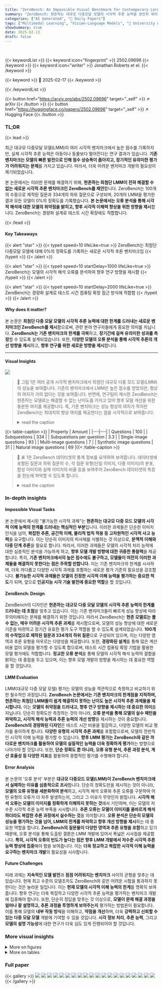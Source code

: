 ```yaml
---
title: "ZeroBench: An Impossible Visual Benchmark for Contemporary Large Multimodal Models"
summary: "ZeroBench: 현존하는 대규모 다중모달 모델의 시각적 추론 능력을 완전히 뛰어넘는 새로운 벤치마크"
categories: ["AI Generated", "🤗 Daily Papers"]
tags: ["Multimodal Learning", "Vision-Language Models", "🏢 University of Cambridge",]
showSummary: true
date: 2025-02-13
draft: false
---
```


<br>

{{< keywordList >}}
{{< keyword icon="fingerprint" >}} 2502.09696 {{< /keyword >}}
{{< keyword icon="writer" >}} Jonathan Roberts et el. {{< /keyword >}}
 
{{< keyword >}} 🤗 2025-02-17 {{< /keyword >}}
 
{{< /keywordList >}}

{{< button href="https://arxiv.org/abs/2502.09696" target="_self" >}}
↗ arXiv
{{< /button >}}
{{< button href="https://huggingface.co/papers/2502.09696" target="_self" >}}
↗ Hugging Face
{{< /button >}}




### TL;DR


{{< lead >}}

최근 대규모 다중모달 모델(LMM)이 여러 시각적 벤치마크에서 높은 점수를 기록하지만, 실제 시각적 추론 능력은 아동이나 동물보다 떨어진다는 연구 결과가 있습니다.  **기존 벤치마크는 모델의 빠른 발전으로 인해 점수 상승폭이 좁아지고, 장기적인 유의미한 평가가 어려워지는 문제**를 가지고 있습니다. 따라서, 더욱 어려운 벤치마크 개발의 필요성이 제기되었습니다. 

본 논문에서는 이러한 문제를 해결하기 위해, **현존하는 최첨단 LMM이 전혀 해결할 수 없는 새로운 시각적 추론 벤치마크인 ZeroBench를 제안**합니다.  ZeroBench는 100개의 수동으로 제작된 질문과 334개의 하위 질문으로 구성되며, 20개의 LMM을 평가한 결과 모든 모델이 0%의 정확도를 기록했습니다. **본 논문에서는 오류 분석을 통해 시각적 해석에 대한 모델의 취약점을 밝히고, 향후 시각적 이해력 향상을 위한 방향을 제시**합니다.  ZeroBench는 경량화 설계로 테스트 시간 확장에도 적합합니다.

{{< /lead >}}


#### Key Takeaways

{{< alert "star" >}}
{{< typeit speed=10 lifeLike=true >}} ZeroBench는 최첨단 다중모달 모델에 대해 0%의 정확도를 기록하는 새로운 시각적 추론 벤치마크임 {{< /typeit >}}
{{< /alert >}}

{{< alert "star" >}}
{{< typeit speed=10 startDelay=1000 lifeLike=true >}} ZeroBench는 모델의 시각적 해석 오류를 분석하여 향후 연구 방향을 제시함 {{< /typeit >}}
{{< /alert >}}

{{< alert "star" >}}
{{< typeit speed=10 startDelay=2000 lifeLike=true >}} ZeroBench는 경량화 설계로 테스트 시간 컴퓨팅 확장 접근 방식에 적합함 {{< /typeit >}}
{{< /alert >}}

#### Why does it matter?
본 논문은 **최첨단 다중 모달 모델의 시각적 추론 능력에 대한 한계를 드러내는 새로운 벤치마크인 ZeroBench를 제시**함으로써, 관련 분야 연구자들에게 중요한 의미를 지닙니다. **ZeroBench는 기존 벤치마크의 한계를 극복**하고, **장기간에 걸쳐 유의미한 성과를 측정**할 수 있도록 설계되었습니다. 또한, **다양한 모델의 오류 분석을 통해 시각적 추론의 개선 방향을 제시**하고, **향후 연구를 위한 새로운 방향을 제시**합니다.

------
#### Visual Insights



![](https://arxiv.org/html/2502.09696/x1.png)

> 🔼 그림 1은 여러 공개 시각적 벤치마크에서 최첨단 대규모 다중 모드 모델(LMM)의 성능을 보여줍니다.  기존의 벤치마크에서 LMM은 높은 점수를 얻었지만,  향상의 여지가 거의 없다는 것을 보여줍니다. 반면에, 연구팀이 제시한 ZeroBench는 현존하는 모델로는 해결할 수 없는 난이도를 가지고 있어 향후 모델 개선을 위한 충분한 여지를 제공합니다.  즉, 기존 벤치마크는 성능 향상의 여지가 적지만 ZeroBench는 최대치의 향상 여지를 제공한다는 점을 시각적으로 보여줍니다.
> <details>
> <summary>read the caption</summary>
> Figure 1: State of the art performance on public visual benchmarks. Frontier LMMs score highly on many popular benchmarks, leaving little headroom. By comparison, our ZeroBench proves impossible for current models, leaving maximum headroom.
> </details>





{{< table-caption >}}
| Property | Amount |
|---|---| 
| Questions | 100 |
| Subquestions | 334 |
| Subquestions per question | 3.3 |
| Single-image questions | 93 |
| Multi-image questions | 7 |
| Synthetic image questions | 31 |
| Natural image questions | 69 |{{< /table-caption >}}

> 🔼 표 1은 ZeroBench 데이터셋의 통계 정보를 요약하여 보여줍니다.  데이터셋에 포함된 질문과 하위 질문의 수, 각 질문 유형(단일 이미지, 다중 이미지)의 분포, 합성 이미지와 실제 이미지의 비율 등을 보여주어 ZeroBench 데이터셋의 특징을 한눈에 파악할 수 있도록 합니다.
> <details>
> <summary>read the caption</summary>
> Table 1: ZeroBench statistics.
> </details>





### In-depth insights


#### Impossible Visual Tasks
본 논문에서 제시된 "불가능한 시각적 과제"는 **현존하는 대규모 다중 모드 모델의 시각적 이해 능력의 한계를 드러내는 핵심적인 부분**입니다.  이러한 과제들은 단순한 이미지 인식을 넘어, **복잡한 추론, 공간적 이해, 물리적 법칙 적용 등 고차원적인 시각적 사고 능력**을 요구합니다.  이는 단순히 이미지의 피사체를 식별하는 것 이상으로, **문맥적 이해와 다중 단계 추론**을 필요로 합니다.  따라서, 이러한 과제들은 모델의 시각적 처리 능력에 대한 심층적인 분석을 가능하게 하고, **향후 모델 개발 방향에 대한 귀중한 통찰력**을 제공합니다.  특히, **기존 벤치마크에서의 높은 점수에도 불구하고, 모델들이 여전히 이러한 과제들을 해결하지 못한다는 점은 주목할 만합니다.** 이는 기존 벤치마크의 한계를 시사하며,  더욱 까다롭고 다양한 시각적 과제를 포함하는 새로운 평가 기준의 필요성을 강조합니다.  **불가능한 시각적 과제들은  모델의 진정한 시각적 이해 능력을 평가하는 중요한 척도**가 되며, 앞으로 **인공지능 시각 기술 발전에 중요한 역할**을 할 것입니다.

#### ZeroBench: Design
ZeroBench의 디자인은 **현존하는 대규모 다중 모달 모델의 시각적 추론 능력의 한계를 드러내는 데 초점**을 맞추고 있습니다.  이는 기존 벤치마크들이 빠르게 성능 향상에 따라 무의미해지는 문제를 해결하기 위한 것입니다.  따라서 ZeroBench는 **현존 모델로는 풀 수 없는, 매우 어려운 시각적 추론 과제**를 제시함으로써, 모델의 성능 향상에 대한 새로운 기준을 마련하고 장기간 유효한 평가 도구 역할을 할 수 있도록 설계되었습니다.  **100개의 수작업으로 제작된 질문과 334개의 하위 질문**으로 구성되어 있으며, 이는 다양한 영역과 추론 유형을 아우르는 다양성을 제공합니다. 또한, **경량화된 설계**를 통해 많은 계산 비용 없이 모델을 평가할 수 있도록 함으로써, 테스트 시간 컴퓨팅 확장 기법을 활용한 모델 평가에도 적합합니다.  **정교한 오류 분석**을 통해 모델의 시각적 해석 능력의 결함을 밝히는 데 중점을 두고 있으며, 이는 향후 모델 개발의 방향을 제시하는 데 중요한 역할을 할 것입니다.

#### LMM Evaluation
LMM(대규모 다중 모달 모델) 평가는 모델의 성능을 객관적으로 측정하고 비교하기 위한 필수적인 과정입니다.  **ZeroBench 논문에서는 기존 벤치마크의 한계점을 지적하며,  현존하는 최첨단 LMM들이 쉽게 해결하지 못하는 난이도 높은 시각적 추론 과제들을 제시합니다.**  이는 **모델의 취약점을 드러내고,  향후 연구 방향을 제시하는 데 중요한 의미**를 지닙니다.  단순히 정확도만 측정하는 것이 아니라, **오류 분석을 통해 모델의 실수 패턴을 파악하고, 시각적 해석 능력과 추론 능력의 개선 방향**을 제시하는 것이 중요합니다.  **ZeroBench의 경량화된 디자인**은 테스트 시간 비용을 절감하고,  다양한 모델의 비교 평가를 용이하게 합니다.  **다양한 유형의 시각적 추론 과제**를 포함함으로써, 모델의 전반적인 시각적 이해 능력을 평가할 수 있습니다.  **향후 LMM 평가는 ZeroBench와 같은 까다로운 벤치마크를 활용하여 모델의 실질적인 능력을 더욱 정확하게 평가**하는 방향으로 나아가야 할 것입니다.  또한,  **단순 정확도 뿐 아니라,  오류 유형 분석,  추론 과정 분석,  계산 효율성 등 다양한 지표**를 활용하여 종합적인 평가를 수행해야 합니다.

#### Error Analysis
본 논문의 '오류 분석' 부분은 **대규모 다중모드 모델(LMM)이 ZeroBench 벤치마크에서 실패하는 이유를 심층적으로 조사**합니다. 단순히 정확도만을 제시하는 것이 아니라, **모델의 오류 유형을 세분화하여 분석**하고, 시각적 해석 오류와 추론 오류를 구분하여 어떤 유형의 오류가 더 자주 발생하는지, 그리고 그 이유가 무엇인지 밝힙니다.  **시각적 해석 오류는 모델이 이미지를 정확하게 이해하지 못하는 것**에서 기인하며, 이는 모델의 저수준 시각적 추론 능력 부족을 시사합니다.  **추론 오류는 모델이 이미지를 올바르게 해석하더라도 복잡한 추론 과정에서 실수하는 것**을 의미합니다.  **오류 분석은 단순히 모델의 성능을 평가하는 것을 넘어, LMM의 한계를 파악하고 향후 개선 방향을 제시**하는 데 중요한 역할을 합니다.  **ZeroBench의 질문들이 다양한 영역과 추론 유형을 포함**하고 있기 때문에, 오류 분석을 통해 도출된 결론은 LMM 개발에 있어서 폭넓은 시사점을 제공합니다.  **특히, 시각적 오류의 빈도가 높다는 점은 향후 LMM 개발에서 저수준 시각적 추론 능력 향상에 집중**해야 함을 보여줍니다. 이는 **더욱 정교하고 복잡한 시각적 이해 능력을 요구하는 벤치마크 개발**의 필요성을 시사합니다.

#### Future Challenges
미래 과제는 **지속적인 모델 발전**과 **점점 어려워지는 벤치마크** 사이의 균형을 맞추는 데 있습니다.  현재 최고 수준의 모델조차도 ZeroBench와 같은 어려운 시험을 통과하지 못한다는 것은 놀라운 일입니다. 이는 **현재 모델의 시각적 이해 능력의 한계**를 명확히 보여줍니다.  향후 연구는 더욱 복잡하고 다양한 시각적 추론 능력을 평가하는 벤치마크 개발에 집중해야 합니다. 또한, 단순히 정답을 맞추는 것 이상으로, **모델이 문제 해결 과정을 얼마나 잘 설명하고, 추론 과정을 투명하게 보여주는지** 평가하는 방법론이 필요합니다. 이를 통해 모델의 **내부 작동 방식**을 이해하고,  **약점을 개선**하며, 더욱 **강력하고 신뢰할 수 있는 다중 모달 모델** 개발에 기여할 수 있을 것입니다.  **시각 정보 처리**, **추론 능력**, 그리고 **모델의 설명 가능성**에 대한 연구가 더욱 심도 있게 진행되어야 할 것입니다.


### More visual insights

<details>
<summary>More on figures
</summary>


![](https://arxiv.org/html/2502.09696/x2.png)

> 🔼 그림 2는 2024년 한 해 동안 주요 시각적 벤치마크에서 최첨단 거대 다중모달 모델(LMM)의 성능이 급격히 향상된 것을 보여줍니다. OpenCompass Contributors (2023)의 데이터를 바탕으로, 여러 벤치마크에서 SOTA(최첨단) 점수가 얼마나 빠르게 상승했는지, 그리고 벤치마크의 상한선(최대 가능 점수와 SOTA 점수의 차이)이 얼마나 줄어들었는지를 시각적으로 나타냅니다. 이는 벤치마크의 어려움과 유용성 사이의 관계를 보여주는 중요한 지표입니다. 벤치마크의 난이도가 낮아지면 모델 간의 성능 차이가 줄어들고, 오래 사용할 수 없게 되기 때문입니다.  ZeroBench는 이러한 문제를 해결하기 위해 제시된 새로운 벤치마크이며, 기존 벤치마크와의 비교를 통해 그 중요성을 부각하고 있습니다.
> <details>
> <summary>read the caption</summary>
> Figure 2: Rapid progress was made on visual benchmarks last year. Compiled from (OpenCompass Contributors, 2023).
> </details>



![](https://arxiv.org/html/2502.09696/x3.png)

> 🔼 그림 3은 ZeroBench 벤치마크에 포함된 100개의 어려운 질문 중 세 가지 예시 질문과 답변을 보여줍니다. 각 질문은 다양한 시각적 추론 능력을 요구하며, 여러 단계의 추론 과정을 거쳐야 답을 얻을 수 있습니다. 예시 질문들은 이미지 해석, 계산, 시각적 퍼즐 풀이 등 다양한 유형의 시각적 추론 과제를 포함합니다. 이 그림은 ZeroBench 벤치마크의 어려움과 다양성을 보여주는 대표적인 예시입니다.
> <details>
> <summary>read the caption</summary>
> Figure 3: Example ZeroBench questions and answers††. Our benchmark contains 100 of these challenging questions.
> </details>



![](https://arxiv.org/html/2502.09696/x4.png)

> 🔼 그림 4는 ZeroBench 벤치마크에 포함된 질문들의 길이 분포를 보여줍니다. 가로축은 질문 길이(글자 수)를 나타내고, 세로축은 해당 길이를 갖는 질문의 개수를 나타냅니다. 이 그래프를 통해 ZeroBench 질문들의 길이가 다양하게 분포되어 있음을 알 수 있습니다. 짧은 질문부터 매우 긴 질문까지 다양한 길이의 질문들이 포함되어 있어, 모델의 다양한 능력을 평가하는 데 도움이 될 것으로 보입니다.
> <details>
> <summary>read the caption</summary>
> Figure 4: Question length distribution.
> </details>



</details>




<details>
<summary>More on tables
</summary>


{{< table-caption >}}
| Main questions (100) | Subquestions (334) |  |  |  |  |  |
|---|---|---|---|---|---|---|
|  | k/k [%] (n) | pass@k [%] (n) |  |  | pass@k [%] (SE<sub>CLT</sub>) | Num. correct |
|---|---|---|---|---|---|---|
| **Models** | k=5 | k=1 | k=5 |  | k=1 | k=1 |
| **Reasoning LMMs** |  |  |  |  |  |  |
| o1 pro<sup>⋄</sup> | 0.0 (0) | 0.0 (0) | - |  | 22.40 (2.48) | 75 |
| o1<sup>⋄</sup> | 0.0 (0) | 0.0 (0) | 0.0 (0) |  | 19.93 (2.37) | 68 |
| Gemini 2 Flash Thinking | 0.0 (0) | 0.0 (0) | **7.0 (7)** |  | 19.67 (2.67) | 67 |
| QVQ | 0.0 (0) | 0.0 (0) | 3.0 (3) |  | 19.78 (2.42) | 66 |
| **Proprietary LMMs** |  |  |  |  |  |  |
| GPT-4o | 0.0 (0) | 0.0 (0) | 1.0 (1) |  | 21.18 (2.46) | 71 |
| GPT-4o mini | 0.0 (0) | 0.0 (0) | 2.0 (2) |  | 16.98 (2.50) | 55 |
| Gemini 2 Flash | 0.0 (0) | 0.0 (0) | 3.0 (3) |  | 22.47 (2.80) | 74 |
| Gemini 1.5 Pro | 0.0 (0) | 0.0 (0) | 2.0 (2) |  | 20.25 (2.55) | 70 |
| Gemini 1.5 Flash | 0.0 (0) | 0.0 (0) | 2.0 (2) |  | 18.02 (2.47) | 63 |
| Gemini 1 Pro Vision | 0.0 (0) | 0.0 (0) | 1.0 (1) |  | 12.17 (2.19) | 44 |
| Claude 3.5 Sonnet v2 | 0.0 (0) | 0.0 (0) | 2.0 (2) |  | **24.30 (2.73)** | **81** |
| Claude 3.5 Sonnet | 0.0 (0) | 0.0 (0) | 1.0 (1) |  | 19.73 (2.49) | 68 |
| Claude 3 Opus | 0.0 (0) | 0.0 (0) | 0.0 (0) |  | 14.50 (2.27) | 46 |
| Claude 3 Sonnet | 0.0 (0) | 0.0 (0) | 1.0 (1) |  | 16.25 (2.33) | 49 |
| Claude 3 Haiku | 0.0 (0) | 0.0 (0) | 0.0 (0) |  | 12.12 (2.11) | 40 |
| Reka Edge | 0.0 (0) | 0.0 (0) | 1.0 (1) |  | 3.38 (0.97) | 12 |
| **Open-weight LMMs** |  |  |  |  |  |  |
| Llama 3.2 90B | 0.0 (0) | 0.0 (0) | 0.0 (0) |  | 13.07 (1.97) | 47 |
| Qwen2-VL-72B-Instruct | 0.0 (0) | 0.0 (0) | 2.0 (2) |  | 11.90 (2.24) | 37 |
| NVLM-D-72B | 0.0 (0) | 0.0 (0) | 1.0 (1) |  | 13.78 (2.32) | 46 |
| Pixtral-Large | 0.0 (0) | 0.0 (0) | 3.0 (3) |  | 13.50 (2.01) | 49 |{{< /table-caption >}}
> 🔼 표 2는 ZeroBench에 대한 20개의 최첨단 다중 모드 언어 모델(LMM)의 성능을 보여줍니다.  greedy decoding을 사용한 pass@1 정확도와 k/k 신뢰도, 그리고 stochastic decoding을 사용한 pass@5 정확도가 제시됩니다. k개의 샘플 응답에 대해 pass@k는 적어도 하나의 응답이 정확하면 정답으로 평가되고, k/k 신뢰도는 모든 응답이 정확해야 정답으로 평가됩니다. 모든 응답은 모델의 기본 설정을 사용하여 생성됩니다. 표는 각 모델의 주요 질문과 하위 질문에 대한 정확도를 보여주고,  모델의 성능을 비교 분석하는 데 사용될 수 있습니다.
> <details>
> <summary>read the caption</summary>
> Table 2: Overall results on ZeroBench. We report pass@1 using greedy decoding and k/k reliability and pass@5 using stochastic decoding. For a set of k sampled responses, pass@k is evaluated as correct if at least one response is correct; k/k reliability is evaluated as correct if all responses are correct; ⋄all responses are sampled using default model settings.
> </details>

{{< table-caption >}}
| Model | #tkns (Main questions) | Cost ($)<sup>∗</sup> (Main questions) | #tkns (Subquestions) | Cost ($)<sup>∗</sup> (Subquestions) |
|---|---|---|---|---|
| **Avg. per question** |  |  |  |  |
|  | **Main questions** |  | **Subquestions** |  |
| **Reasoning LMMs** |  |  |  |  |
| o1 pro<sup>⋄</sup> | - | - | - |  |
| o1<sup>⋄</sup> | 7345 | 0.463 | 3749 | 0.236 |
| Gemini 2 Flash Thinking<sup>∗∗</sup> | 520 | - | 228 | - |
| QVQ | 2794 | 0.003 | 1741 | 0.002 |
| **Proprietary LMMs** |  |  |  |  |
| GPT-4o | 452 | 0.005 | 228 | 0.002 |
| GPT-4o mini | 896 | <0.001 | 214 | <0.001 |
| Gemini 2 Flash | 1267 | 0.013 | 490 | 0.005 |
| Gemini 1.5 Pro | 266 | 0.002 | 114 | <0.001 |
| Gemini 1.5 Flash | 276 | <0.001 | 122 | <0.001 |
| Gemini 1 Pro Vision | 211 | <0.001 | 99 | <0.001 |
| Claude 3.5 Sonnet v2 | 254 | 0.004 | 163 | 0.003 |
| Claude 3.5 Sonnet | 294 | 0.005 | 217 | 0.003 |
| Claude 3 Opus | 267 | 0.021 | 168 | 0.013 |
| Claude 3 Sonnet | 279 | 0.004 | 175 | 0.003 |
| Claude 3 Haiku | 315 | <0.001 | 132 | <0.001 |
| Reka Edge<sup>∗∗</sup> | 514 | - | 189 | - |
| **Open-weight LMMs** |  |  |  |  |
| Llama 3.2 90B | 663 | 0.001 | 264 | <0.001 |
| Qwen2-VL-72B-Instruct | 457 | 0.001 | 476 | <0.001 |
| NVLM-D-72B<sup>∗∗</sup> | 389 | - | 151 | - |
| Pixtral-Large | 553 | <0.001 | 279 | <0.001 |{{< /table-caption >}}
> 🔼 표 3은 각 질문당 평균 비용과 탐욕적 디코딩 중에 생성된 완료 토큰 수를 보여줍니다.  비용은 AI/ML API 가격 책정(API, 2025)을 기반으로 계산되었으며, 일부 모델의 경우 비용 데이터를 구할 수 없었습니다.  모든 응답은 모델의 기본 설정을 사용하여 샘플링되었습니다.  즉, 이 표는 다양한 언어 모델을 사용하여 질문에 대한 응답을 생성하는 데 드는 비용과 계산량을 비교 분석한 결과를 보여줍니다.  탐욕적 디코딩 방식을 사용했고, 모델의 기본 설정을 사용했기 때문에, 각 모델의 응답 생성 효율성을 비교하는 데 유용한 정보를 제공합니다.
> <details>
> <summary>read the caption</summary>
> Table 3: Average per question cost and number of completion tokens generated during greedy decoding. ∗calculated based on AI/ML API pricing (API, 2025); ∗∗cost data unavailable; ⋄responses sampled using default model settings.
> </details>

{{< table-caption >}}
| Model | Greedy Decoding | Stochastic Decoding | Max. Completion Tokens. |
|---|---|---|---| 
| o1 pro | - | - | - |
| o1 | seed=42, reasoning_effort=‘medium’ | seed=42, reasoning_effort=‘medium’ | 100k |
| GPT-4o | temperature=0, seed=42 | temperature=0.7, top_p=0.95, seed=42 | 16k |
| GPT-4o mini | temperature=0, seed=42 | temperature=0.7, top_p=0.95, seed=42 | 16k |
| Gemini 2 Flash Thinking | temperature=0, top_k=1 | temperature=0.7, top_p=0.95 | 65k |
| Gemini 2 Flash | temperature=0, top_k=1 | temperature=0.7, top_p=0.95 | 8k |
| Gemini 1.5 Pro | temperature=0, top_k=1 | temperature=0.7, top_p=0.95 | 8k |
| Gemini 1.5 Flash | temperature=0, top_k=1 | temperature=0.7, top_p=0.95 | 8k |
| Gemini 1 Pro Vision | temperature=0, top_k=1 | temperature=0.7, top_p=0.95 | 2k |
| Claude 3.5 Sonnet v2 | temperature=0, top_k=1 | temperature=0.7, top_p=0.95 | 8k |
| Claude 3.5 Sonnet | temperature=0, top_k=1 | temperature=0.7, top_p=0.95 | 8k |
| Claude 3 Opus | temperature=0, top_k=1 | temperature=0.7, top_p=0.95 | 4k |
| Claude 3 Sonnet | temperature=0, top_k=1 | temperature=0.7, top_p=0.95 | 4k |
| Claude 3 Haiku | temperature=0, top_k=1 | temperature=0.7, top_p=0.95 | 4k |
| Pixtral-Large | temperature=0, top_k=1 | temperature=0.7, top_p=0.95 | 32k |
| Reka Edge | temperature=0, top_k=1, seed=42 | temperature=0.7, top_p=0.95 | 32k |
| QVQ | temperature=0, top_k=1 | temperature=0.7, top_p=0.95 | 32k |
| Llama 3.2 90B | temperature=0, top_k=1 | temperature=0.7, top_p=0.95 | 8k |
| Qwen2-VL-72B-Instruct | temperature=0, top_k=1 | temperature=0.7, top_p=0.95 | 32k |
| NVLM-D-72 B | temperature=0, top_k=1 | temperature=0.7, top_p=0.95 | 32k |{{< /table-caption >}}
> 🔼 표 4는 각 디코딩 설정에서 사용된 하이퍼파라미터를 보여줍니다.  Greedy 디코딩과 Stochastic 디코딩에 사용된 temperature, top_k, top_p, seed 값 등이 모델별로 자세히 나열되어 있습니다. ChatGPT 인터페이스를 통해 접근했기 때문에 o1 pro 모델의 경우 하이퍼파라미터 설정이 불가능했습니다.  표는 모델의 디코딩 방식과 관련 설정에 대한 상세 정보를 제공하여 실험의 재현성을 높이고, 결과 해석에 도움을 줍니다.
> <details>
> <summary>read the caption</summary>
> Table 4: Hyperparameters used in each decoding setting. Note, o1 pro was accessed through the ChatGPT interface preventing hyperparameter configuration.
> </details>

</details>




### Full paper

{{< gallery >}}
<img src="paper_images/1.png" class="grid-w50 md:grid-w33 xl:grid-w25" />
<img src="paper_images/2.png" class="grid-w50 md:grid-w33 xl:grid-w25" />
<img src="paper_images/3.png" class="grid-w50 md:grid-w33 xl:grid-w25" />
<img src="paper_images/4.png" class="grid-w50 md:grid-w33 xl:grid-w25" />
<img src="paper_images/5.png" class="grid-w50 md:grid-w33 xl:grid-w25" />
<img src="paper_images/6.png" class="grid-w50 md:grid-w33 xl:grid-w25" />
<img src="paper_images/7.png" class="grid-w50 md:grid-w33 xl:grid-w25" />
<img src="paper_images/8.png" class="grid-w50 md:grid-w33 xl:grid-w25" />
<img src="paper_images/9.png" class="grid-w50 md:grid-w33 xl:grid-w25" />
<img src="paper_images/10.png" class="grid-w50 md:grid-w33 xl:grid-w25" />
<img src="paper_images/11.png" class="grid-w50 md:grid-w33 xl:grid-w25" />
<img src="paper_images/12.png" class="grid-w50 md:grid-w33 xl:grid-w25" />
<img src="paper_images/13.png" class="grid-w50 md:grid-w33 xl:grid-w25" />
<img src="paper_images/14.png" class="grid-w50 md:grid-w33 xl:grid-w25" />
<img src="paper_images/15.png" class="grid-w50 md:grid-w33 xl:grid-w25" />
<img src="paper_images/16.png" class="grid-w50 md:grid-w33 xl:grid-w25" />
<img src="paper_images/17.png" class="grid-w50 md:grid-w33 xl:grid-w25" />
<img src="paper_images/18.png" class="grid-w50 md:grid-w33 xl:grid-w25" />
<img src="paper_images/19.png" class="grid-w50 md:grid-w33 xl:grid-w25" />
<img src="paper_images/20.png" class="grid-w50 md:grid-w33 xl:grid-w25" />
{{< /gallery >}}